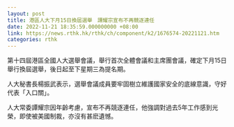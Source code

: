 ```yaml
---
layout: post
title: 港區人大下月15日換屆選舉　譚耀宗宣布不再競逐連任
date: 2022-11-21 18:35:59.000000000 +08:00
link: https://news.rthk.hk/rthk/ch/component/k2/1676574-20221121.htm
categories: rthk
---
```


第十四屆港區全國人大選舉會議，舉行首次全體會議和主席團會議，確定下月15日舉行換屆選舉，後日起至下星期三為提名期。

人大秘書長楊振武表示，選舉會議成員要牢固樹立維護國家安全的底線意識，守好代表「入口關」。

人大常委譚耀宗因年齡考慮，宣布不再競逐連任，他強調對過去5年工作感到光榮，即使被美國制裁，亦沒有甚麽遺憾。

